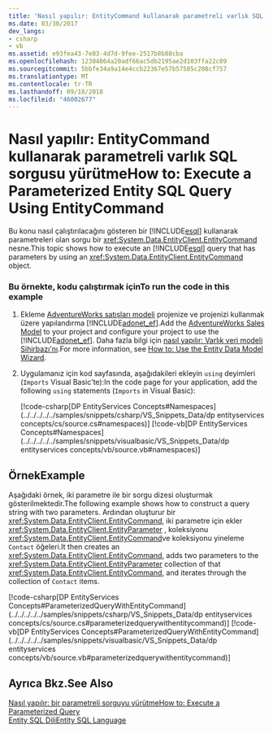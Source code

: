 ```yaml
---
title: 'Nasıl yapılır: EntityCommand kullanarak parametreli varlık SQL sorgusu yürütme'
ms.date: 03/30/2017
dev_langs:
- csharp
- vb
ms.assetid: e93fea43-7e03-4d7d-9fee-2517b8b88cba
ms.openlocfilehash: 12304064a20adf66ac5db2195ae2d103ffa22c09
ms.sourcegitcommit: 5bbfe34a9a14e4ccb22367e57b57585c208cf757
ms.translationtype: MT
ms.contentlocale: tr-TR
ms.lasthandoff: 09/18/2018
ms.locfileid: "46002677"
---
```

# <a name="how-to-execute-a-parameterized-entity-sql-query-using-entitycommand"></a><span data-ttu-id="29df9-102">Nasıl yapılır: EntityCommand kullanarak parametreli varlık SQL sorgusu yürütme</span><span class="sxs-lookup"><span data-stu-id="29df9-102">How to: Execute a Parameterized Entity SQL Query Using EntityCommand</span></span>
<span data-ttu-id="29df9-103">Bu konu nasıl çalıştırılacağını gösteren bir [!INCLUDE[esql](../../../../../includes/esql-md.md)] kullanarak parametreleri olan sorgu bir <xref:System.Data.EntityClient.EntityCommand> nesne.</span><span class="sxs-lookup"><span data-stu-id="29df9-103">This topic shows how to execute an [!INCLUDE[esql](../../../../../includes/esql-md.md)] query that has parameters by using an <xref:System.Data.EntityClient.EntityCommand> object.</span></span>  
  
### <a name="to-run-the-code-in-this-example"></a><span data-ttu-id="29df9-104">Bu örnekte, kodu çalıştırmak için</span><span class="sxs-lookup"><span data-stu-id="29df9-104">To run the code in this example</span></span>  
  
1.  <span data-ttu-id="29df9-105">Ekleme [AdventureWorks satışları modeli](https://msdn.microsoft.com/library/f16cd988-673f-4376-b034-129ca93c7832) projenize ve projenizi kullanmak üzere yapılandırma [!INCLUDE[adonet_ef](../../../../../includes/adonet-ef-md.md)].</span><span class="sxs-lookup"><span data-stu-id="29df9-105">Add the [AdventureWorks Sales Model](https://msdn.microsoft.com/library/f16cd988-673f-4376-b034-129ca93c7832) to your project and configure your project to use the [!INCLUDE[adonet_ef](../../../../../includes/adonet-ef-md.md)].</span></span> <span data-ttu-id="29df9-106">Daha fazla bilgi için [nasıl yapılır: Varlık veri modeli Sihirbazı'nı](https://msdn.microsoft.com/library/dadb058a-c5d9-4c5c-8b01-28044112231d).</span><span class="sxs-lookup"><span data-stu-id="29df9-106">For more information, see [How to: Use the Entity Data Model Wizard](https://msdn.microsoft.com/library/dadb058a-c5d9-4c5c-8b01-28044112231d).</span></span>  
  
2.  <span data-ttu-id="29df9-107">Uygulamanız için kod sayfasında, aşağıdakileri ekleyin `using` deyimleri (`Imports` Visual Basic'te):</span><span class="sxs-lookup"><span data-stu-id="29df9-107">In the code page for your application, add the following `using` statements (`Imports` in Visual Basic):</span></span>  
  
     [!code-csharp[DP EntityServices Concepts#Namespaces](../../../../../samples/snippets/csharp/VS_Snippets_Data/dp entityservices concepts/cs/source.cs#namespaces)]
     [!code-vb[DP EntityServices Concepts#Namespaces](../../../../../samples/snippets/visualbasic/VS_Snippets_Data/dp entityservices concepts/vb/source.vb#namespaces)]  
  
## <a name="example"></a><span data-ttu-id="29df9-108">Örnek</span><span class="sxs-lookup"><span data-stu-id="29df9-108">Example</span></span>  
 <span data-ttu-id="29df9-109">Aşağıdaki örnek, iki parametre ile bir sorgu dizesi oluşturmak gösterilmektedir.</span><span class="sxs-lookup"><span data-stu-id="29df9-109">The following example shows how to construct a query string with two parameters.</span></span> <span data-ttu-id="29df9-110">Ardından oluşturur bir <xref:System.Data.EntityClient.EntityCommand>, iki parametre için ekler <xref:System.Data.EntityClient.EntityParameter> , koleksiyonu <xref:System.Data.EntityClient.EntityCommand>ve koleksiyonu yineleme `Contact` öğeleri.</span><span class="sxs-lookup"><span data-stu-id="29df9-110">It then creates an <xref:System.Data.EntityClient.EntityCommand>, adds two parameters to the <xref:System.Data.EntityClient.EntityParameter> collection of that <xref:System.Data.EntityClient.EntityCommand>, and iterates through the collection of `Contact` items.</span></span>  
  
 [!code-csharp[DP EntityServices Concepts#ParameterizedQueryWithEntityCommand](../../../../../samples/snippets/csharp/VS_Snippets_Data/dp entityservices concepts/cs/source.cs#parameterizedquerywithentitycommand)]
 [!code-vb[DP EntityServices Concepts#ParameterizedQueryWithEntityCommand](../../../../../samples/snippets/visualbasic/VS_Snippets_Data/dp entityservices concepts/vb/source.vb#parameterizedquerywithentitycommand)]  
  
## <a name="see-also"></a><span data-ttu-id="29df9-111">Ayrıca Bkz.</span><span class="sxs-lookup"><span data-stu-id="29df9-111">See Also</span></span>  
 [<span data-ttu-id="29df9-112">Nasıl yapılır: bir parametreli sorguyu yürütme</span><span class="sxs-lookup"><span data-stu-id="29df9-112">How to: Execute a Parameterized Query</span></span>](https://msdn.microsoft.com/library/42048f03-c65c-4d98-b50a-3e7d537a63e8)  
 [<span data-ttu-id="29df9-113">Entity SQL Dili</span><span class="sxs-lookup"><span data-stu-id="29df9-113">Entity SQL Language</span></span>](../../../../../docs/framework/data/adonet/ef/language-reference/entity-sql-language.md)
